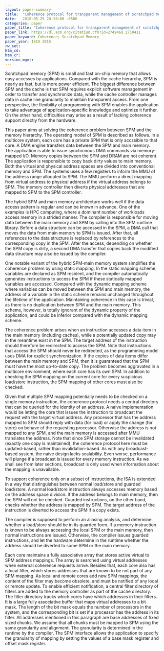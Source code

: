 ```yaml
---
layout: paper-summary
title:  "Coherence protocol for transparent management of scratchpad memories in shared memory manycore architectures"
date:   2018-05-25 20:20:00 -0500
categories: paper
paper_title: "Coherence protocol for transparent management of scratchpad memories in shared memory manycore architectures"
paper_link: https://dl.acm.org/citation.cfm?id=2749469.2750411
paper_keyword: Coherence; Scratchpad Memory
paper_year: ISCA 2015
rw_set: 
htm_cd: 
htm_cr: 
version_mgmt: 
--- 
```


Scratchpad memory (SPM) is small and fast on-chip memory that allows easy accesses by applications. Compared 
with the cache hierarchy, SPM is nearly as fast, but is more power efficient. The biggest difference between
SPM and the cache is that SPM requires explicit software management in order to transfer and synchronize data,
while the cache controller manages data in cache line granularity to maintain transparent access. From one perspective,
the flexibility of programming with SPM enables the application to take advantage of application-specific knowledge
and optimize it further. On the other hand, difficulties may arise as a result of lacking coherence support 
directly from the hardware. 

This paper aims at solving the coherence problem between SPM and the memory hierarchy. The operating model of 
SPM is described as follows. In a multicore system, each core has a private SPM that is only accssible to that core. 
A DMA engine transfers data between the SPM and main memory. The application is able to issue synchronous DMA 
commands via memory-mapped I/O. Memory copies between the SPM and DRAM are not coherent. The application
is responsible to copy back dirty values to main memory. Both the virtual and physical address spaces are divided 
into conventional memory and SPM. The systems uses a few registers to inform the MMU of the address range allocated to 
SPM. The MMU perform a direct mapping from virtual address to physical address if the virtual address belongs to SPM. 
The memory controller then diverts physical addresses that are mapped to SPM to the SPM controller. 

The hybird SPM and main memory architecture works well if the data access pattern is regular and can be known 
in advance. One of the examples is HPC computing, where a dominant number of workloads access memory in a strided 
manner. The compiler is responsible for moving data between the main memory and SPM by calling into the SPM runtime 
library. Before a data structure can be accessed in the SPM, a DMA call that moves the data from main memory to
SPM is issued. After that, all references to the data structure is replaced by references to the corresponding copy
in the SPM. After the access, depending on whether the SPM copy is dirty, a second DMA transfer that copies back the 
modified data structure may also be issued by the compiler. 

One notable variant of the hybrid SPM-main memory system simplifies the coherence problem by using static mapping. 
In the static mapping scheme, variables are declared as SPM resident, and the compiler automatically generates 
instructions to access the SPM if these statically mapped variables are accessed. Compared with the dynamic mapping 
scheme where variables can be moved between the SPM and main memory, the address of a variable in the static scheme remains 
unchanged throughout the lifetime of the application. Maintaining coherence in this case is trivial, as there is no 
duplication between SPM and the main memory. This scheme, however, is totally ignorant of the dynamic property of the 
application, and could be inferior compared with the dynamic mapping scheme. 

The coherence problem arises when an instruction accesses a data item in the main memory (including caches), while 
a potentially updated copy may in the meantime exist in the SPM. The target address of the instruction should 
therefore be redirected to access the SPM. Note that instructions that access the SPM should never be redirected, as the 
programming model uses DMA for explicit synchronization. If the copies of data items differ between the main memory and 
SPM, then it is guaranteed that the SPM must have the most up-to-date copy. The problem becomes aggravated in a multicore
environment, where each core has its own SPM. In addition to checking the SPM mapping on the current core for every 
suspicious load/store instruction, the SPM mapping of other cores must also be checked.

Given that multiple SPM mapping potentially needs to be checked on a single memory instruction, the coherence protocol 
needs a central directory that can be queried for the identity of an address. A naive implementation would be letting
the core that issues the instruction to broadcast the request with the target virtual address. Any processor that has 
the address mapped to SPM should reply with data (for load) or apply the change (for store) on behave of the 
requesting processor. Otherwise the address is not mapped to any SPM, and the main memory is accessed after MMU 
translates the address. Note that since SPM storage cannot be invalidated (exactly one copy is maintained), the coherence 
protocol here must be updated-based, rather than invalidation-based. As with any broadcast-based system, the naive design
lacks scalability. Even worse, performance will plunge if a broadcast is issued for every memory instruction. As 
we shall see from later sections, broadcast is only used when information about the mapping is unavailable.

To support coherence only on a subset of instructions, the ISA is extended in a way that distinguishes between normal load/store
and guarded load/store. A normal load/store instruction always accesses memory based on the address space division. If the address
belongs to main memory, then the SPM will not be checked. Guarded instructions, on the other hand, checks whether the address is 
mapped by SPM. The target address of the instruction is diverted to access the SPM if a copy exists. 

The compiler is supposed to perform an aliasing analysis, and determine whether a load/store should be in its guarded form.
If a memory instruction is known to be always accessing the local SPM or the main memory, then normal instructions are issued. 
Otherwise, the compiler issues guarded instructions, and let the hardware determine in the runtime whether the address
should be diverted to some SPM or the main memory.

Each core maintains a fully associative array that stores active virtual to SPM address mappings. The array is searched using 
virtual addresses when external coherence requests arrive. Besides that, each core also has a local filter, which stores addresses
that are known to be not part of any SPM mapping. As local and remote cores add new SPM mappings, the content of the filter may 
become obsolete, and must be notified of any local or remote update. To enable efficient notification, a central filter directory of 
filters are added to the memory controller as part of the cache directory. The filter directory tracks which cores have which 
addresses in their filters. It is a large fully associative buffer that maps virtual addresses to a bit mask. The length of 
the bit mask equals the number of processors in the system, and the corresponding bit is set if a processor has the address 
in its filter. All addresses mentioned in this paragraph are base addresses of fixed sized chunks. We assume that all chunks 
must be mapped to SPM using the same granularity and alignment. The granularity is determined in the runtime by the compiler.
The SPM interface allows the application to specify the granularity of mapping by setting the values of a base mask register and 
offset mask register.